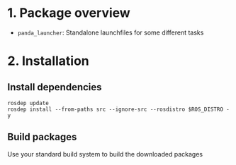 # 1. Package overview
* `panda_launcher`: Standalone launchfiles for some different tasks

# 2. Installation
## Install dependencies
```
rosdep update
rosdep install --from-paths src --ignore-src --rosdistro $ROS_DISTRO -y
```
## Build packages
Use your standard build system to build the downloaded packages